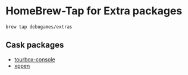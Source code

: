 # HomeBrew-Tap for Extra packages

```shell
brew tap debugames/extras
```

## Cask packages
- [tourbox-console](https://www.tourboxtech.com/downloads)
- [xppen](https://www.xp-pen.com/download/ack05.html)
